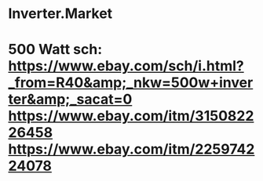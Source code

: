 # Inverter.Market
# 500 Watt sch: https://www.ebay.com/sch/i.html?_from=R40&amp;_nkw=500w+inverter&amp;_sacat=0 https://www.ebay.com/itm/315082226458 https://www.ebay.com/itm/225974224078 # 
